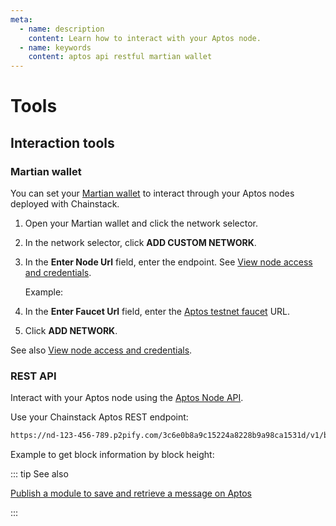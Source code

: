 ```yaml
---
meta:
  - name: description
    content: Learn how to interact with your Aptos node.
  - name: keywords
    content: aptos api restful martian wallet
---
```


# Tools

## Interaction tools

### Martian wallet

You can set your [Martian wallet](https://martianwallet.xyz/) to interact through your Aptos nodes deployed with Chainstack.

1. Open your Martian wallet and click the network selector.
1. In the network selector, click **ADD CUSTOM NETWORK**.
1. In the **Enter Node Url** field, enter the endpoint. See [View node access and credentials](/platform/view-node-access-and-credentials).

    Example:

    <CodeSwitcher :languages="{kp:'Key-protected',pp:'Password-protected'}">
    <template v-slot:kp>

    ```
    https://nd-123-456-789.p2pify.com/3c6e0b8a9c15224a8228b9a98ca1531d
    ```

    </template>
    <template v-slot:pp>

    ```
    https://user-name:pass-word-pass-word-pass-word@nd-123-456-789.p2pify.com
    ```

    </template>
    </CodeSwitcher>    

1. In the **Enter Faucet Url** field, enter the [Aptos testnet faucet](https://aptoslabs.com/testnet-faucet) URL.​
1. Click **ADD NETWORK**.

See also [View node access and credentials](/platform/view-node-access-and-credentials).

### REST API

Interact with your Aptos node using the [Aptos Node API](https://fullnode.devnet.aptoslabs.com/v1/spec#/).

Use your Chainstack Aptos REST endpoint:

```sh
https://nd-123-456-789.p2pify.com/3c6e0b8a9c15224a8228b9a98ca1531d/v1/blocks/by_height/{block_height}
```

Example to get block information by block height:

<CodeSwitcher :languages="{kp:'Key-protected',pp:'Password-protected'}">
<template v-slot:kp>

```sh
curl --request GET \
  --url https://nd-123-456-789.p2pify.com/3c6e0b8a9c15224a8228b9a98ca1531d/v1/blocks/by_height/2047048\
  --header 'Content-Type: application/json'
```

</template>
<template v-slot:pp>

```sh
curl --request GET \
  --url https://user-name:pass-word-pass-word-pass-word@nd-123-456-789.p2pify.com/v1/blocks/by_height/2047048\
  --header 'Content-Type: application/json'
```

</template>
</CodeSwitcher>

::: tip See also

[Publish a module to save and retrieve a message on Aptos](/tutorials/aptos/)

:::

